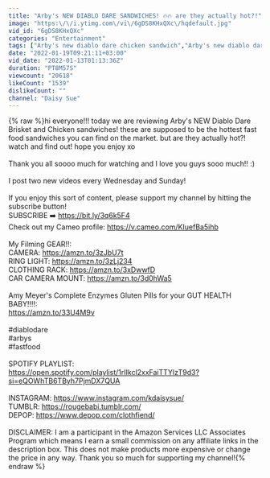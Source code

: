 ```yaml
---
title: "Arby's NEW DIABLO DARE SANDWICHES! 🔥🔥 are they actually hot?!"
image: "https:\/\/i.ytimg.com\/vi\/6gDS8KHxQXc\/hqdefault.jpg"
vid_id: "6gDS8KHxQXc"
categories: "Entertainment"
tags: ["Arby's new diablo dare chicken sandwich","Arby's new diablo dare brisket sandwich","Arby's new diablo dare sandwiches"]
date: "2022-01-19T09:21:11+03:00"
vid_date: "2022-01-13T01:13:36Z"
duration: "PT8M57S"
viewcount: "20618"
likeCount: "1539"
dislikeCount: ""
channel: "Daisy Sue"
---
```

{% raw %}hi everyone!!! today we are reviewing Arby's NEW Diablo Dare Brisket and Chicken sandwiches! these are supposed to be the hottest fast food sandwiches you can find on the market. but are they actually hot?! watch and find out! hope you enjoy xo<br /><br />Thank you all soooo much for watching and I love you guys sooo much!! :)<br /><br />I post two new videos every Wednesday and Sunday!<br /><br />If you enjoy this sort of content, please support my channel by hitting the subscribe button!<br />SUBSCRIBE ➡️ <a rel="nofollow" target="blank" href="https://bit.ly/3q6k5F4">https://bit.ly/3q6k5F4</a><br />Check out my Cameo profile: <a rel="nofollow" target="blank" href="https://v.cameo.com/KIuefBa5ihb">https://v.cameo.com/KIuefBa5ihb</a><br /><br />My Filming GEAR!!:<br />CAMERA: <a rel="nofollow" target="blank" href="https://amzn.to/3zJbU7t">https://amzn.to/3zJbU7t</a><br />RING LIGHT: <a rel="nofollow" target="blank" href="https://amzn.to/3zLj234">https://amzn.to/3zLj234</a><br />CLOTHING RACK: <a rel="nofollow" target="blank" href="https://amzn.to/3xDwwfD">https://amzn.to/3xDwwfD</a><br />CAR CAMERA MOUNT: <a rel="nofollow" target="blank" href="https://amzn.to/3d0hWa5">https://amzn.to/3d0hWa5</a><br /><br />Amy Meyer's Complete Enzymes Gluten Pills for your GUT HEALTH BABY!!!!:<br /><a rel="nofollow" target="blank" href="https://amzn.to/33U4M9v">https://amzn.to/33U4M9v</a><br /><br />#diablodare<br />#arbys<br />#fastfood<br /><br />SPOTIFY PLAYLIST: <a rel="nofollow" target="blank" href="https://open.spotify.com/playlist/1rIIkcl2xxFaiTTYlzT9d3?si=eQOWhTB6TByh7PjmDX7QUA">https://open.spotify.com/playlist/1rIIkcl2xxFaiTTYlzT9d3?si=eQOWhTB6TByh7PjmDX7QUA</a><br /><br />INSTAGRAM: <a rel="nofollow" target="blank" href="https://www.instagram.com/kdaisysue/">https://www.instagram.com/kdaisysue/</a><br />TUMBLR: <a rel="nofollow" target="blank" href="https://rougebabi.tumblr.com/">https://rougebabi.tumblr.com/</a><br />DEPOP: <a rel="nofollow" target="blank" href="https://www.depop.com/clothfiend/">https://www.depop.com/clothfiend/</a><br /><br />DISCLAIMER: I am a participant in the Amazon Services LLC Associates Program which means I earn a small commission on any affiliate links in the description box. This does not make products more expensive or change the price in any way. Thank you so much for supporting my channel!{% endraw %}
